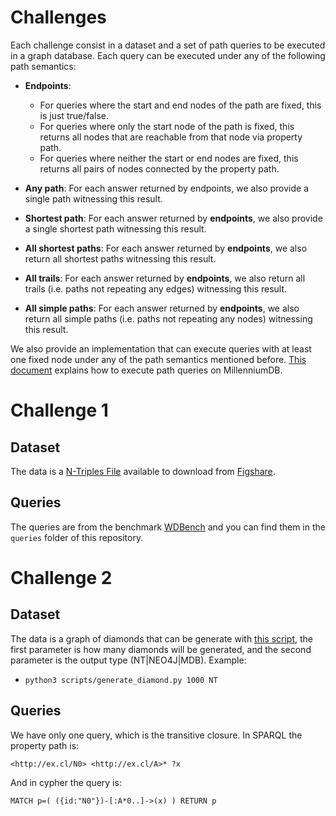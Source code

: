 # Challenges
Each challenge consist in a dataset and a set of path queries to be executed in a graph database.
Each query can be executed under any of the following path semantics:
- **Endpoints**:
    - For queries where the start and end nodes of the path are fixed, this is just true/false.
    - For queries where only the start node of the path is fixed, this returns all nodes that are reachable from that node via property path.
    - For queries where neither the start or end nodes are fixed, this returns all pairs of nodes
connected by the property path.
- **Any path**: For each answer returned by endpoints, we also provide a single
path witnessing this result.

- **Shortest path**: For each answer returned by **endpoints**, we also provide a
single shortest path witnessing this result.

- **All shortest paths**: For each answer returned by **endpoints**, we also return
all shortest paths witnessing this result.

- **All trails**: For each answer returned by **endpoints**, we also return all trails
(i.e. paths not repeating any edges) witnessing this result.

- **All simple paths**: For each answer returned by **endpoints**, we also return all simple paths (i.e. paths not repeating any nodes) witnessing this result.

We also provide an implementation that can execute queries with at least one fixed node under any of the path semantics mentioned before. [This document](/MDB.md) explains how to execute path queries on MillenniumDB.

# Challenge 1

## Dataset
The data is a [N-Triples File](https://www.w3.org/TR/n-triples/) available to download from [Figshare](https://figshare.com/s/50b7544ad6b1f51de060).

## Queries
The queries are from the benchmark [WDBench](https://github.com/MillenniumDB/WDBench) and you can find them in the `queries` folder of this repository.

# Challenge 2
## Dataset
The data is a graph of diamonds that can be generate with [this script](/scripts/generate_diamond.py), the first parameter is how many diamonds will be generated, and the second parameter is the output type (NT|NEO4J|MDB). Example:
- `python3 scripts/generate_diamond.py 1000 NT`

## Queries
We have only one query, which is the transitive closure. In SPARQL the property path is:
```
<http://ex.cl/N0> <http://ex.cl/A>* ?x
```
And in cypher the query is:
```
MATCH p=( ({id:"N0"})-[:A*0..]->(x) ) RETURN p
```